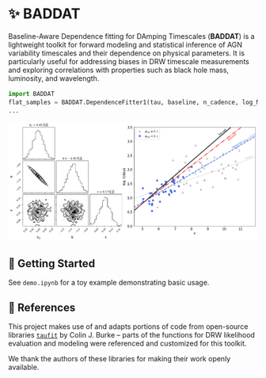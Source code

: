 # ✨ BADDAT

Baseline-Aware Dependence fitting for DAmping Timescales (**BADDAT**) is a lightweight toolkit for forward modeling and statistical inference of AGN variability timescales and their dependence on physical parameters. It is particularly useful for addressing biases in DRW timescale measurements and exploring correlations with properties such as black hole mass, luminosity, and wavelength.

```python
import BADDAT
flat_samples = BADDAT.DependenceFitter1(tau, baseline, n_cadence, log_M_BH).fit()
...
```

![Demo](demo.png)

## 🚀 Getting Started

See `demo.ipynb` for a toy example demonstrating basic usage.


## 🔧 References

This project makes use of and adapts portions of code from open-source libraries [`taufit`](https://github.com/burke86/taufit) by Colin J. Burke –  parts of the functions for DRW likelihood evaluation and modeling were referenced and customized for this toolkit.

We thank the authors of these libraries for making their work openly available.




